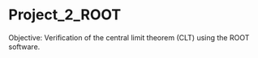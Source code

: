 # Project_2_ROOT
Objective: Veriﬁcation of the central limit theorem (CLT) using the ROOT software.
